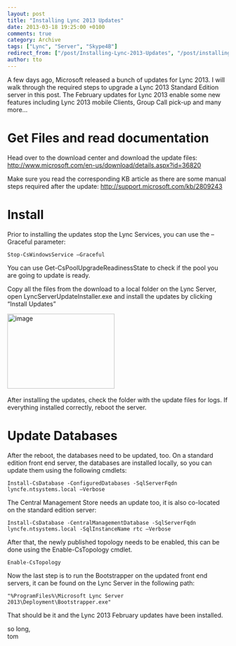 ```yaml
---
layout: post
title: "Installing Lync 2013 Updates"
date: 2013-03-18 19:25:00 +0100
comments: true
category: Archive
tags: ["Lync", "Server", "Skype4B"]
redirect_from: ["/post/Installing-Lync-2013-Updates", "/post/installing-lync-2013-updates"]
author: tto
---
```

<!-- more -->
<p>A few days ago, Microsoft released a bunch of updates for Lync 2013. I will walk through the required steps to upgrade a Lync 2013 Standard Edition server in this post. The February updates for Lync 2013 enable some new features including Lync 2013 mobile Clients, Group Call pick-up and many more…</p>  <h1>Get Files and read documentation</h1>  <p>Head over to the download center and download the update files: <a title="http://www.microsoft.com/en-us/download/details.aspx?id=36820" href="http://www.microsoft.com/en-us/download/details.aspx?id=36820">http://www.microsoft.com/en-us/download/details.aspx?id=36820</a></p>  <p>Make sure you read the corresponding KB article as there are some manual steps required after the update: <a title="http://support.microsoft.com/kb/2809243" href="http://support.microsoft.com/kb/2809243">http://support.microsoft.com/kb/2809243</a></p>  <h1>Install</h1>  <p>Prior to installing the updates stop the Lync Services, you can use the –Graceful parameter:</p>  <p><code>Stop-CsWindowsService –Graceful</code></p>  <p>You can use Get-CsPoolUpgradeReadinessState to check if the pool you are going to update is ready.</p>  <p>Copy all the files from the download to a local folder on the Lync Server, open LyncServerUpdateInstaller.exe and install the updates by clicking “Install Updates”</p>  <p><a href="/assets/archive/image_498.png"><img title="image" style="border-left-width: 0px; border-right-width: 0px; border-bottom-width: 0px; display: inline; border-top-width: 0px" border="0" alt="image" src="/assets/archive/image_thumb_496.png" width="244" height="170" /></a>&#160;</p>  <p>After installing the updates, check the folder with the update files for logs. If everything installed correctly, reboot the server.</p>  <h1>Update Databases</h1>  <p>After the reboot, the databases need to be updated, too. On a standard edition front end server, the databases are installed locally, so you can update them using the following cmdlets:</p>  <p><code>Install-CsDatabase -ConfiguredDatabases -SqlServerFqdn lyncfe.ntsystems.local –Verbose</code></p>  <p>The Central Management Store needs an update too, it is also co-located on the standard edition server:</p>  <p><code>Install-CsDatabase -CentralManagementDatabase -SqlServerFqdn lyncfe.ntsystems.local -SqlInstanceName rtc –Verbose</code></p>  <p>After that, the newly published topology needs to be enabled, this can be done using the Enable-CsTopology cmdlet.</p>  <p><code>Enable-CsTopology</code></p>  <p>Now the last step is to run the Bootstrapper on the updated front end servers, it can be found on the Lync Server in the following path:</p>  <p><code>&quot;%ProgramFiles%\Microsoft Lync Server 2013\Deployment\Bootstrapper.exe&quot;</code></p>  <p>That should be it and the Lync 2013 February updates have been installed.</p>  <p>so long,   <br />tom</p>

